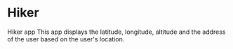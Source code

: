 # Hiker
Hiker app
This app displays the latitude, longitude, altitude and the address of the user based on the user's location.
